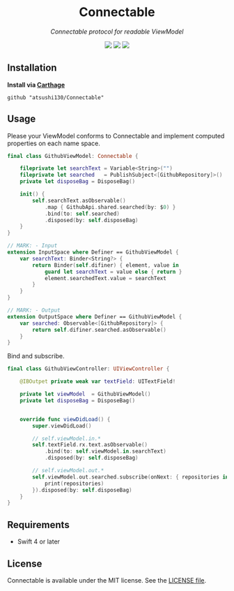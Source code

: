 <p align="center">
    <h1 align="center">Connectable</h1>
</p1>

<p align="center"><i>Connectable protocol for readable ViewModel</i></p>

<p align="center">
    <a href="https://github.com/atsushi130/Connectable.git"><img src="https://img.shields.io/badge/Swift-Connectable-3B5998.svg"></a> 
    <img src="https://img.shields.io/badge/Swift-4-ffac45.svg">
    <img src="https://img.shields.io/badge/License-MIT-d94c32.svg">
</p>

## Installation
**Install via [Carthage](https://github.com/Carthage/Carthage)**
```
github "atsushi130/Connectable"
```

## Usage
Please your ViewModel conforms to Connectable and implement computed properties on each name space.
```swift
final class GithubViewModel: Connectable {

    fileprivate let searchText = Variable<String>("")
    fileprivate let searched   = PublishSubject<[GithubRepository]>()
    private let disposeBag = DisposeBag()

    init() {
        self.searchText.asObservable()
            .map { GithubApi.shared.searched(by: $0) }
            .bind(to: self.searched)
            .disposed(by: self.disposeBag)
    }
}

// MARK: - Input
extension InputSpace where Definer == GithubViewModel {
    var searchText: Binder<String?> {
        return Binder(self.difiner) { element, value in
            guard let searchText = value else { return }
            element.searchedText.value = searchText
        }
    }
}

// MARK: - Output
extension OutputSpace where Definer == GithubViewModel {
    var searched: Observable<[GithubRepository]> {
        return self.difiner.searched.asObservable()
    }
}
```

Bind and subscribe.
```swift
final class GithubViewController: UIViewController {

    @IBOutpet private weak var textField: UITextField!

    private let viewModel  = GithubViewModel()
    private let disposeBag = DisposeBag()


    override func viewDidLoad() {
        super.viewDidLoad()

        // self.viewModel.in.*
        self.textField.rx.text.asObservable()
            .bind(to: self.viewModel.in.searchText)
            .disposed(by: self.disposeBag)

        // self.viewModel.out.*
        self.viewModel.out.searched.subscribe(onNext: { repositories in
            print(repositories)
        }).disposed(by: self.disposeBag)
    }
}
```

## Requirements
- Swift 4 or later

## License
Connectable is available under the MIT license. See the [LICENSE file](https://github.com/atsushi130/Connectable/blob/master/license).
